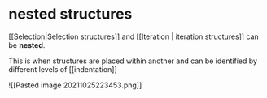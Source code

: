 # nested structures

[[Selection|Selection structures]] and [[Iteration | iteration structures]] can be **nested**.

This is when structures are placed within another and can be identified by different levels of [[indentation]]

![[Pasted image 20211025223453.png]]
